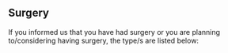 ## Surgery

If you informed us that you have had surgery or you are planning to/considering having surgery, the type/s are listed below:
